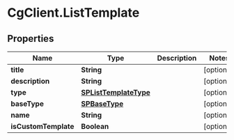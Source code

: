 # CgClient.ListTemplate

## Properties

Name | Type | Description | Notes
------------ | ------------- | ------------- | -------------
**title** | **String** |  | [optional] 
**description** | **String** |  | [optional] 
**type** | [**SPListTemplateType**](SPListTemplateType.md) |  | [optional] 
**baseType** | [**SPBaseType**](SPBaseType.md) |  | [optional] 
**name** | **String** |  | [optional] 
**isCustomTemplate** | **Boolean** |  | [optional] 


